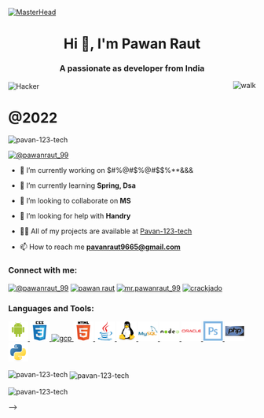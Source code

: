 [![MasterHead](https://mir-s3-cdn-cf.behance.net/project_modules/max_1200/54b6c068097599.5b50bca476b9b.gif)](https://Pavan-123-tech.io)
<h1 align="center">Hi 👋, I'm Pawan Raut</h1>
<h3 align="center">A passionate as developer from India</h3>
<img align="center" alt="Hacker" width"400" src="https://c.tenor.com/esCBwJ7Tq4UAAAAC/pc-hack.gif"> 
<img align="right" alt="walk" width"10" src="https://i.gifer.com/origin/84/84d79f587caeee69caf306386ec3527d_w200.gif">

<h1>@2022</h1>

<p align="left"> <img src="https://komarev.com/ghpvc/?username=pavan-123-tech&label=Profile%20views&color=0e75b6&style=flat" alt="pavan-123-tech" /> </p>

<p align="left"> <a href="https://twitter.com/@pawanraut_99" target="blank"><img src="https://img.shields.io/twitter/follow/@pawanraut_99?logo=twitter&style=for-the-badge" alt="@pawanraut_99" /></a> </p>

- 🔭 I’m currently working on $#%@#$%@#$$%**&&&

- 🌱 I’m currently learning **Spring, Dsa**

- 👯 I’m looking to collaborate on **MS**

- 🤝 I’m looking for help with **Handry**

- 👨‍💻 All of my projects are available at [Pavan-123-tech](Pavan-123-tech)

- 📫 How to reach me **pavanraut9665@gmail.com**

<h3 align="left">Connect with me:</h3>
<p align="left">
<a href="https://twitter.com/@pawanraut_99" target="blank"><img align="center" src="https://raw.githubusercontent.com/rahuldkjain/github-profile-readme-generator/master/src/images/icons/Social/twitter.svg" alt="@pawanraut_99" height="30" width="40" /></a>
<a href="https://linkedin.com/in/pawan raut" target="blank"><img align="center" src="https://raw.githubusercontent.com/rahuldkjain/github-profile-readme-generator/master/src/images/icons/Social/linked-in-alt.svg" alt="pawan raut" height="30" width="40" /></a>
<a href="https://instagram.com/mr.pawanraut_99" target="blank"><img align="center" src="https://raw.githubusercontent.com/rahuldkjain/github-profile-readme-generator/master/src/images/icons/Social/instagram.svg" alt="mr.pawanraut_99" height="30" width="40" /></a>
<a href="https://www.hackerrank.com/crackjado" target="blank"><img align="center" src="https://raw.githubusercontent.com/rahuldkjain/github-profile-readme-generator/master/src/images/icons/Social/hackerrank.svg" alt="crackjado" height="30" width="40" /></a>
</p>

<h3 align="left">Languages and Tools:</h3>
<p align="left"> <a href="https://developer.android.com" target="_blank" rel="noreferrer"> <img src="https://raw.githubusercontent.com/devicons/devicon/master/icons/android/android-original-wordmark.svg" alt="android" width="40" height="40"/> </a> <a href="https://www.w3schools.com/css/" target="_blank" rel="noreferrer"> <img src="https://raw.githubusercontent.com/devicons/devicon/master/icons/css3/css3-original-wordmark.svg" alt="css3" width="40" height="40"/> </a> <a href="https://cloud.google.com" target="_blank" rel="noreferrer"> <img src="https://www.vectorlogo.zone/logos/google_cloud/google_cloud-icon.svg" alt="gcp" width="40" height="40"/> </a> <a href="https://www.w3.org/html/" target="_blank" rel="noreferrer"> <img src="https://raw.githubusercontent.com/devicons/devicon/master/icons/html5/html5-original-wordmark.svg" alt="html5" width="40" height="40"/> </a> <a href="https://www.java.com" target="_blank" rel="noreferrer"> <img src="https://raw.githubusercontent.com/devicons/devicon/master/icons/java/java-original.svg" alt="java" width="40" height="40"/> </a> <a href="https://www.linux.org/" target="_blank" rel="noreferrer"> <img src="https://raw.githubusercontent.com/devicons/devicon/master/icons/linux/linux-original.svg" alt="linux" width="40" height="40"/> </a> <a href="https://www.mysql.com/" target="_blank" rel="noreferrer"> <img src="https://raw.githubusercontent.com/devicons/devicon/master/icons/mysql/mysql-original-wordmark.svg" alt="mysql" width="40" height="40"/> </a> <a href="https://nodejs.org" target="_blank" rel="noreferrer"> <img src="https://raw.githubusercontent.com/devicons/devicon/master/icons/nodejs/nodejs-original-wordmark.svg" alt="nodejs" width="40" height="40"/> </a> <a href="https://www.oracle.com/" target="_blank" rel="noreferrer"> <img src="https://raw.githubusercontent.com/devicons/devicon/master/icons/oracle/oracle-original.svg" alt="oracle" width="40" height="40"/> </a> <a href="https://www.photoshop.com/en" target="_blank" rel="noreferrer"> <img src="https://raw.githubusercontent.com/devicons/devicon/master/icons/photoshop/photoshop-line.svg" alt="photoshop" width="40" height="40"/> </a> <a href="https://www.php.net" target="_blank" rel="noreferrer"> <img src="https://raw.githubusercontent.com/devicons/devicon/master/icons/php/php-original.svg" alt="php" width="40" height="40"/> </a> <a href="https://www.python.org" target="_blank" rel="noreferrer"> <img src="https://raw.githubusercontent.com/devicons/devicon/master/icons/python/python-original.svg" alt="python" width="40" height="40"/> </a> </p>

<p><img align="left" src="https://github-readme-stats.vercel.app/api/top-langs?username=pavan-123-tech&show_icons=true&locale=en&layout=compact" alt="pavan-123-tech" /></p>

<p>&nbsp;<img align="center" src="https://github-readme-stats.vercel.app/api?username=pavan-123-tech&show_icons=true&locale=en" alt="pavan-123-tech" /></p>

<p><img align="center" src="https://github-readme-streak-stats.herokuapp.com/?user=pavan-123-tech&" alt="pavan-123-tech" /></p>

-->
